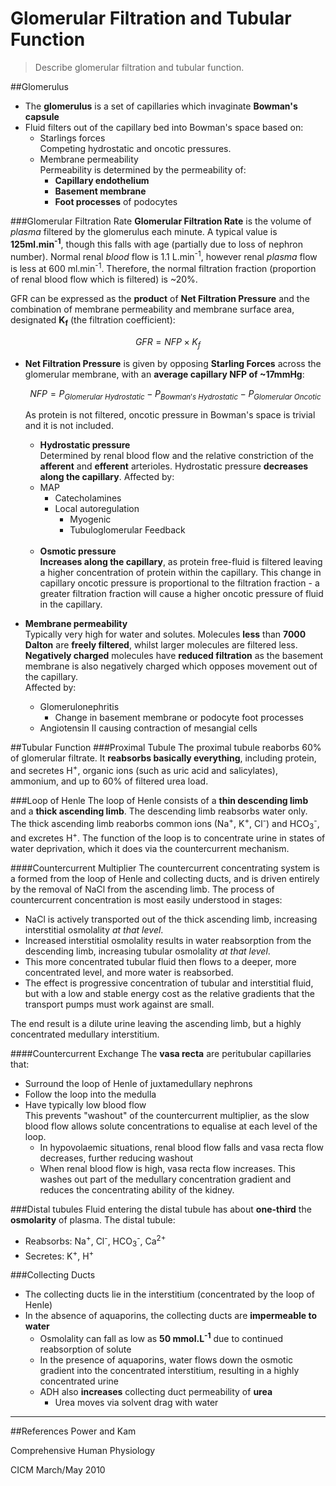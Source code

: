 # Glomerular Filtration and Tubular Function
> Describe glomerular filtration and tubular function.

##Glomerulus
* The **glomerulus** is a set of capillaries which invaginate **Bowman's capsule**
* Fluid filters out of the capillary bed into Bowman's space based on:
  * Starlings forces  
  Competing hydrostatic and oncotic pressures.
  * Membrane permeability  
  Permeability is determined by the permeability of:  
    *  **Capillary endothelium**
    *  **Basement membrane**
    *  **Foot processes** of podocytes

###Glomerular Filtration Rate
**Glomerular Filtration Rate** is the volume of *plasma* filtered by the glomerulus each minute. A typical value is **125ml.min<sup>-1</sup>**, though this falls with age (partially due to loss of nephron number). Normal renal *blood* flow is 1.1 L.min<sup>-1</sup>, however renal *plasma* flow is less at 600 ml.min<sup>-1</sup>. Therefore, the normal filtration fraction (proportion of renal blood flow which is filtered) is ~20%.

GFR can be expressed as the **product** of **Net Filtration Pressure** and the combination of membrane permeability and membrane surface area, designated **K<sub>f</sub>** (the filtration coefficient):

$$GFR = NFP \times K_f $$

* **Net Filtration Pressure** is given by opposing **Starling Forces** across the glomerular membrane, with an **average capillary NFP of ~17mmHg**:

    $$NFP = P_{Glomerular \ Hydrostatic} - P_{Bowman's \ Hydrostatic} -P_{Glomerular \ Oncotic}$$

    As protein is not filtered, oncotic pressure in Bowman's space is trivial and it is not included.

    * **Hydrostatic pressure**  
    Determined by renal blood flow and the relative constriction of the **afferent** and **efferent** arterioles. Hydrostatic pressure **decreases along the capillary**.
    Affected by:
     * MAP
        * Catecholamines
        * Local autoregulation
          * Myogenic
          * Tubuloglomerular Feedback <br> <br>
    * **Osmotic pressure**  
    **Increases along the capillary**, as protein free-fluid is filtered leaving a higher concentration of protein within the capillary. This change in capillary oncotic pressure is proportional to the filtration fraction - a greater filtration fraction will cause a higher oncotic pressure of fluid in the capillary.


* **Membrane permeability**  
    Typically very high for water and solutes. Molecules **less** than **7000 Dalton** are **freely filtered**, whilst larger molecules are filtered less.
    **Negatively charged** molecules have **reduced filtration** as the basement membrane is also negatively charged which opposes movement out of the capillary.  
    Affected by:
    * Glomerulonephritis
        * Change in basement membrane or podocyte foot processes
    * Angiotensin II causing contraction of mesangial cells


##Tubular Function
###Proximal Tubule
The proximal tubule reaborbs 60% of glomerular filtrate. It **reabsorbs basically everything**, including protein, and secretes H<sup>+</sup>, organic ions (such as uric acid and salicylates), ammonium, and up to 60% of filtered urea load.


###Loop of Henle
The loop of Henle consists of a **thin descending limb** and a **thick ascending limb**. The descending limb reabsorbs water only. The thick ascending limb reaborbs common ions (Na<sup>+</sup>, K<sup>+</sup>, Cl<sup>-</sup>) and HCO<sub>3</sub><sup>-</sup>, and excretes H<sup>+</sup>. The function of the loop is to concentrate urine in states of water deprivation, which it does via the countercurrent mechanism.

####Countercurrent Multiplier
The countercurrent concentrating system is a formed from the loop of Henle and collecting ducts, and is driven entirely by the removal of NaCl from the ascending limb. The process of countercurrent concentration is most easily understood in stages:
* NaCl is actively transported out of the thick ascending limb, increasing interstitial osmolality *at that level*.
* Increased interstitial osmolality results in water reabsorption from the descending limb, increasing tubular osmolality *at that level*.
* This more concentrated tubular fluid then flows to a deeper, more concentrated level, and more water is reabsorbed.
* The effect is progressive concentration of tubular and interstitial fluid, but with a low and stable energy cost as the relative gradients that the transport pumps must work against are small.

The end result is a dilute urine leaving the ascending limb, but a highly concentrated medullary interstitium.

####Countercurrent Exchange
The **vasa recta** are peritubular capillaries that:
* Surround the loop of Henle of juxtamedullary nephrons
* Follow the loop into the medulla
* Have typically low blood flow  
This prevents "washout" of the countercurrent multiplier, as the slow blood flow allows solute concentrations to equalise at each level of the loop.
  * In hypovolaemic situations, renal blood flow falls and vasa recta flow decreases, further reducing washout
  * When renal blood flow is high, vasa recta flow increases. This washes out part of the medullary concentration gradient and reduces the concentrating ability of the kidney.

###Distal tubules
Fluid entering the distal tubule has about **one-third** the **osmolarity** of plasma. The distal tubule:
* Reabsorbs: Na<sup>+</sup>, Cl<sup>-</sup>, HCO<sub>3</sub><sup>-</sup>, Ca<sup>2+</sup>
* Secretes: K<sup>+</sup>, H<sup>+</sup>

###Collecting Ducts
* The collecting ducts lie in the interstitium (concentrated by the loop of Henle)
* In the absence of aquaporins, the collecting ducts are **impermeable to water**
  * Osmolality can fall as low as **50 mmol.L<sup>-1</sup>** due to continued reabsorption of solute
  * In the presence of aquaporins, water flows down the osmotic gradient into the concentrated interstitium, resulting in a highly concentrated urine
  * ADH also **increases** collecting duct permeability of **urea**
    * Urea moves via solvent drag with water

---
##References
Power and Kam

Comprehensive Human Physiology

CICM March/May 2010

